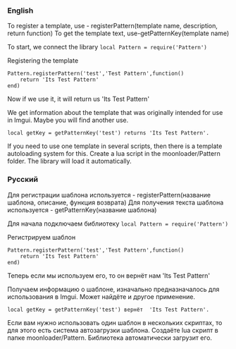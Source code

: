 ### English
To register a template, use - registerPattern(template name, description, return function)
To get the template text, use-getPatternKey(template name)

To start, we connect the library
```local Pattern = require('Pattern')```

Registering the template
```
Pattern.registerPattern('test','Test Pattern',function()
    return 'Its Test Pattern'
end)
```

Now if we use it, it will return us 'Its Test Pattern'

We get information about the template that was originally intended for use in Imgui. Maybe you will find another use.

```local getKey = getPatternKey('test') returns 'Its Test Pattern'.```

If you need to use one template in several scripts, then there is a template autoloading system for this. Create a lua script in the moonloader/Pattern folder.
The library will load it automatically.

### Русский
Для регистрации шаблона используется - registerPattern(название шаблона, описание, функция возврата)
Для получения текста шаблона используется - getPatternKey(название шаблона)

Для начала подключаем библиотеку
```local Pattern = require('Pattern')```

Регистрируем шаблон
```
Pattern.registerPattern('test','Test Pattern',function()
    return 'Its Test Pattern'
end)
```

Теперь если мы используем его, то он вернёт нам  'Its Test Pattern'

Получаем информацию о шаблоне, изначально предназначалось для использования в Imgui. Может найдёте и другое применение.

```local getKey = getPatternKey('test') вернёт  'Its Test Pattern'.```

Если вам нужно использовать один шаблон в нескольких скриптах, то для этого есть система автозагрузки шаблона. Создаёте lua скрипт в папке moonloader/Pattern.
Библиотека автоматически загрузит его.
